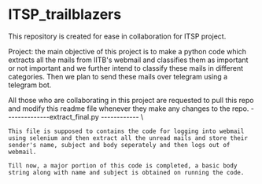 # ITSP_trailblazers
This repository is created for ease in collaboration for ITSP project.    

Project: the main objective of this project is to make a python code which extracts all the mails from IITB's webmail and classifies them as important or not important and we further intend to classify these mails in different categories. Then we plan to send these mails over telegram using a telegram bot.   

All those who are collaborating in this project are requested to pull this repo and modify this readme file whenever they make any changes to the repo.
--------------extract_final.py ------------       \

    This file is supposed to contains the code for logging into webmail using selenium and then extract all the unread mails and store their sender's name, subject and body seperately and then logs out of webmail.      
    
    Till now, a major portion of this code is completed, a basic body string along with name and subject is obtained on running the code.
    
   
